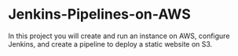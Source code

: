 # Jenkins-Pipelines-on-AWS
In this project you will create and run an instance on AWS, configure Jenkins, and create a pipeline to deploy a static website on S3.
